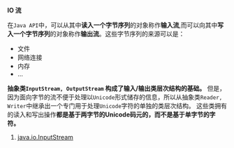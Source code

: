 **IO 流**
  
在`Java API`中，可以从其中**读入一个字节序列**的对象称作**输入流**,而可以向其中**写入一个字节序列**的对象称作**输出流**。这些字节序列的来源可以是：
* 文件
* 网络连接
* 内存
* ...

**抽象类`InputStream, OutputStream` 构成了输入/输出类层次结构的基础。**
但是，因为面向字节的流不便于处理以`Unicode`形式储存的信息，所以从抽象类`Reader, Writer`中继承出一个专门用于处理`Unicode`字符的单独的类层次结构。
这些类拥有的读入和写出操作**都是基于两字节的Unicode码元的，而不是基于单字节的字符。**

1. [java.io.InputStream](./details/input-stream.md)
    